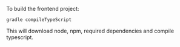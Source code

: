To build the frontend project:

`gradle compileTypeScript`

This will download node, npm, required dependencies and compile typescript.
